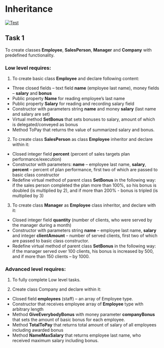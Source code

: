 # Inheritance
[![Test](https://github.com/teri-schools/vkich7Inheritance/actions/workflows/dotnet-desktop.yml/badge.svg?branch=main)](https://github.com/teri-schools/vkich7Inheritance/actions/workflows/dotnet-desktop.yml)


## Task 1 
To create classes **Employee**, **SalesPerson**, **Manager** and **Company** with predefined functionality.   

### Low level requires:  

1. To create basic class **Employee** and declare following content:  

- Three closed fields – text field **name** (employee last name), money fields – **salary** and **bonus**   
- Public property **Name** for reading employee’s last name  
- Public property **Salary** for reading and recording salary field 
- Constructor with parameters string **name** and money **salary** (last name and salary are set)   
- Virtual method **SetBonus** that sets bonuses to salary, amount of which is delegated/conveyed as bonus  
- Method ToPay that returns the value of summarized salary and bonus.   

2. To create class **SalesPerson** as class **Employee** inheritor and declare within it:  

- Closed integer field  **percent** (percent of sales targets plan performance/execution)
- Constructor with parameters: **name** – employee last name, **salary**, **percent** – percent of plan performance, first two of which are passed to basic class constructor
- Redefine virtual method of parent class **SetBonus** in the following way: if the sales person completed the plan more than 100%, so his bonus is doubled (is multiplied by 2), and if more than 200% - bonus is tripled (is multiplied by 3)  

3. To create class **Manager** as **Employee** class inheritor, and declare with it: 

- Closed integer field **quantity** (number of clients, who were served by the manager during a month) 
- Constructor with parameters string **name** – employee last name, **salary** and integer **clientAmount** – number of served clients, first two of which are passed to basic class constructor. 
- Redefine virtual method of parent class **SetBonus** in the following way: if the manager served over 100 clients, his bonus is increased by 500, and if more than 150 clients – by 1000.  

### Advanced level requires: 

1. To fully complete Low level tasks.  

2. Create class Company and declare within it: 

- Closed field **employees** (staff) – an array of Employee type. 
- Constructor that receives employee array of **Employee** type with arbitrary length 
- Method **GiveEverybodyBonus** with money parameter **companyBonus** that sets the amount of basic bonus for each employee. 
- Method **TotalToPay** that returns total amount of salary of all employees including awarded bonus 
- Method **NameMaxSalary** that returns employee last name, who received maximum salary including bonus.  

  
